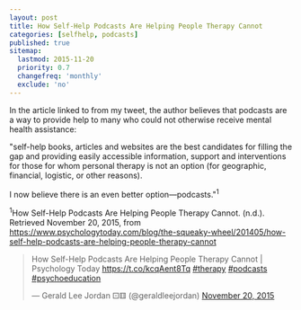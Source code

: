 ```yaml
---
layout: post
title: How Self-Help Podcasts Are Helping People Therapy Cannot
categories: [selfhelp, podcasts]
published: true
sitemap:
  lastmod: 2015-11-20
  priority: 0.7
  changefreq: 'monthly'
  exclude: 'no'
---
```


In the article linked to from my tweet, the author believes that podcasts are a way to provide help to many who could not otherwise receive mental health assistance:

"self-help books, articles and websites are the best candidates for filling the gap and providing easily accessible information, support and interventions for those for whom personal therapy is not an option (for geographic, financial, logistic, or other reasons).

I now believe there is an even better option—podcasts."<sup>1</sup>

<sup>1</sup>How Self-Help Podcasts Are Helping People Therapy Cannot. (n.d.). Retrieved November 20, 2015, from https://www.psychologytoday.com/blog/the-squeaky-wheel/201405/how-self-help-podcasts-are-helping-people-therapy-cannot 

<blockquote class="twitter-tweet" lang="en"><p lang="en" dir="ltr">How Self-Help Podcasts Are Helping People Therapy Cannot | Psychology Today <a href="https://t.co/kcqAent8Tq">https://t.co/kcqAent8Tq</a> <a href="https://twitter.com/hashtag/therapy?src=hash">#therapy</a> <a href="https://twitter.com/hashtag/podcasts?src=hash">#podcasts</a> <a href="https://twitter.com/hashtag/psychoeducation?src=hash">#psychoeducation</a></p>&mdash; Gerald Lee Jordan ⚀⚅ (@geraldleejordan) <a href="https://twitter.com/geraldleejordan/status/667576632018755584">November 20, 2015</a></blockquote>
<script async src="//platform.twitter.com/widgets.js" charset="utf-8"></script>
